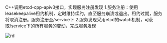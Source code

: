 C++调用etcd-cpp-apiv3接口，实现服务注册发现
1.服务注册：使用leasekeepalive租约机制，定时维持续约，直至服务崩溃或退出。租约过期，服务将取消注册。服务注册至/service下
2.服务发现采用etcd的watch机制，可获取/service下的所有服务的变动，完成服务发现


![rd](https://github.com/zjczzZZ/ETCD_RegistryDiscovery/assets/167063511/da283730-df37-4308-b442-c8911248c1d5)

